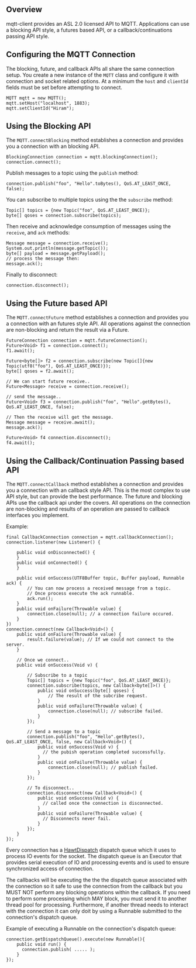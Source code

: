 ## Overview

mqtt-client provides an ASL 2.0 licensed API to MQTT.  Applications can use a blocking API style,
a futures based API, or a callback/continuations passing API style.

## Configuring the MQTT Connection

The blocking, future, and callback APIs all share the same connection setup.  You create a new 
instance of the `MQTT` class and configure it with connection and socket related options. At a minimum
the `host` and `clientId` fields must be set before attempting to connect.

    MQTT mqtt = new MQTT();
    mqtt.setHost("localhost", 1883);
    mqtt.setClientId("Hiram");

## Using the Blocking API

The `MQTT.connectBlocking` method establishes a connection and provides you a connection
with an blocking API.

    BlockingConnection connection = mqtt.blockingConnection();
    connection.connect();

Publish messages to a topic using the `publish` method:

    connection.publish("foo", "Hello".toBytes(), QoS.AT_LEAST_ONCE, false);

You can subscribe to multiple topics using the the `subscribe` method:
    
    Topic[] topics = {new Topic("foo", QoS.AT_LEAST_ONCE)};
    byte[] qoses = connection.subscribe(topics);

Then receive and acknowledge consumption of messages using the `receive`, and `ack`
methods:
    
    Message message = connection.receive();
    System.out.println(message.getTopic());
    byte[] payload = message.getPayload();
    // process the message then:
    message.ack();

Finally to disconnect:

    connection.disconnect();

## Using the Future based API

The `MQTT.connectFuture` method establishes a connection and provides you a connection
with an futures style API.  All operations against the connection are non-blocking and
return the result via a Future.

    FutureConnection connection = mqtt.futureConnection();
    Future<Void> f1 = connection.connect();
    f1.await();

    Future<byte[]> f2 = connection.subscribe(new Topic[]{new Topic(utf8("foo"), QoS.AT_LEAST_ONCE)});
    byte[] qoses = f2.await();

    // We can start future receive..
    Future<Message> receive = connection.receive();

    // send the message..
    Future<Void> f3 = connection.publish("foo", "Hello".getBytes(), QoS.AT_LEAST_ONCE, false);

    // Then the receive will get the message.
    Message message = receive.await();
    message.ack();
    
    Future<Void> f4 connection.disconnect();
    f4.await();


## Using the Callback/Continuation Passing based API

The `MQTT.connectCallback` method establishes a connection and provides you a connection with
an callback style API. This is the most complex to use API style, but can provide the best
performance. The future and blocking APIs use the callback api under the covers. All
operations on the connection are non-blocking and results of an operation are passed to
callback interfaces you implement.

Example:

    final CallbackConnection connection = mqtt.callbackConnection();
    connection.listener(new Listener() {
      
        public void onDisconnected() {
        }
        public void onConnected() {
        }

        public void onSuccess(UTF8Buffer topic, Buffer payload, Runnable ack) {
            // You can now process a received message from a topic.
            // Once process execute the ack runnable.
            ack.run();
        }
        public void onFailure(Throwable value) {
            connection.close(null); // a connection failure occured.
        }
    })
    connection.connect(new Callback<Void>() {
        public void onFailure(Throwable value) {
            result.failure(value); // If we could not connect to the server.
        }
  
        // Once we connect..
        public void onSuccess(Void v) {
        
            // Subscribe to a topic
            Topic[] topics = {new Topic("foo", QoS.AT_LEAST_ONCE)};
            connection.subscribe(topics, new Callback<byte[]>() {
                public void onSuccess(byte[] qoses) {
                    // The result of the subcribe request.
                }
                public void onFailure(Throwable value) {
                    connection.close(null); // subscribe failed.
                }
            });

            // Send a message to a topic
            connection.publish("foo", "Hello".getBytes(), QoS.AT_LEAST_ONCE, false, new Callback<Void>() {
                public void onSuccess(Void v) {
                  // the pubish operation completed successfully.
                }
                public void onFailure(Throwable value) {
                    connection.close(null); // publish failed.
                }
            });
            
            // To disconnect..
            connection.disconnect(new Callback<Void>() {
                public void onSuccess(Void v) {
                  // called once the connection is disconnected.
                }
                public void onFailure(Throwable value) {
                  // Disconnects never fail.
                }
            });
        }
    });

Every connection has a [HawtDispatch](http://hawtdispatch.fusesource.org/) dispatch queue
which it uses to process IO events for the socket. The dispatch queue is an Executor that
provides serial execution of IO and processing events and is used to ensure synchronized
access of connection.

The callbacks will be executing the the the dispatch queue associated with the connection so
it safe to use the connection from the callback but you MUST NOT perform any blocking
operations within the callback. If you need to perform some processing which MAY block, you
must send it to another thread pool for processing. Furthermore, if another thread needs to
interact with the connection it can only doit by using a Runnable submitted to the
connection's dispatch queue.

Example of executing a Runnable on the connection's dispatch queue:

    connection.getDispatchQueue().execute(new Runnable(){
        public void run() {
          connection.publish( ..... );
        }
    });
